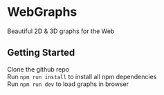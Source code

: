 # WebGraphs
Beautiful 2D & 3D graphs for the Web

## Getting Started
Clone the github repo  
Run `npm run install` to install all npm dependencies  
Run `npm run dev` to load graphs in browser  